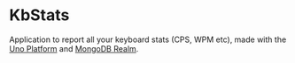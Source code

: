 # KbStats
Application to report all your keyboard stats (CPS, WPM etc), made with the [Uno Platform](https://platform.uno/docs/articles/get-started-wizard.html) and [MongoDB Realm](https://www.mongodb.com/docs/realm/sdk/dotnet/).

